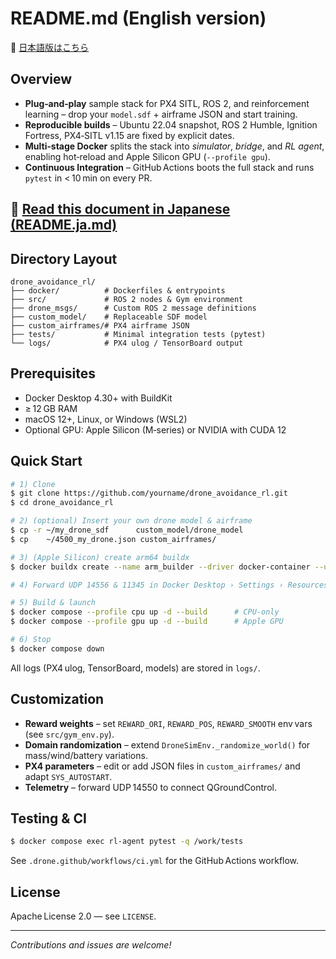 # README.md (English version)
📘 [日本語版はこちら](README.ja.md)
## Overview

* **Plug‑and‑play** sample stack for PX4 SITL, ROS 2, and reinforcement learning – drop your `model.sdf` + airframe JSON and start training.
* **Reproducible builds** – Ubuntu 22.04 snapshot, ROS 2 Humble, Ignition Fortress, PX4‑SITL v1.15 are fixed by explicit dates.
* **Multi‑stage Docker** splits the stack into *simulator*, *bridge*, and *RL agent*, enabling hot‑reload and Apple Silicon GPU (`--profile gpu`).
* **Continuous Integration** – GitHub Actions boots the full stack and runs `pytest` in < 10 min on every PR.

## 📘 [Read this document in Japanese (README.ja.md)](README.ja.md)

## Directory Layout

```
drone_avoidance_rl/
├── docker/          # Dockerfiles & entrypoints
├── src/             # ROS 2 nodes & Gym environment
├── drone_msgs/      # Custom ROS 2 message definitions
├── custom_model/    # Replaceable SDF model
├── custom_airframes/# PX4 airframe JSON
├── tests/           # Minimal integration tests (pytest)
└── logs/            # PX4 ulog / TensorBoard output
```

## Prerequisites

* Docker Desktop 4.30+ with BuildKit
* ≥ 12 GB RAM
* macOS 12+, Linux, or Windows (WSL2)
* Optional GPU: Apple Silicon (M‑series) or NVIDIA with CUDA 12

## Quick Start

```bash
# 1) Clone
$ git clone https://github.com/yourname/drone_avoidance_rl.git
$ cd drone_avoidance_rl

# 2) (optional) Insert your own drone model & airframe
$ cp -r ~/my_drone_sdf      custom_model/drone_model
$ cp    ~/4500_my_drone.json custom_airframes/

# 3) (Apple Silicon) create arm64 buildx
$ docker buildx create --name arm_builder --driver docker-container --use || true

# 4) Forward UDP 14556 & 11345 in Docker Desktop › Settings › Resources › Networking

# 5) Build & launch
$ docker compose --profile cpu up -d --build      # CPU‑only
$ docker compose --profile gpu up -d --build      # Apple GPU

# 6) Stop
$ docker compose down
```

All logs (PX4 ulog, TensorBoard, models) are stored in `logs/`.

## Customization

* **Reward weights** – set `REWARD_ORI`, `REWARD_POS`, `REWARD_SMOOTH` env vars (see `src/gym_env.py`).
* **Domain randomization** – extend `DroneSimEnv._randomize_world()` for mass/wind/battery variations.
* **PX4 parameters** – edit or add JSON files in `custom_airframes/` and adapt `SYS_AUTOSTART`.
* **Telemetry** – forward UDP 14550 to connect QGroundControl.

## Testing & CI

```bash
$ docker compose exec rl-agent pytest -q /work/tests
```

See `.drone.github/workflows/ci.yml` for the GitHub Actions workflow.

## License

Apache License 2.0 — see `LICENSE`.

---

*Contributions and issues are welcome!*
